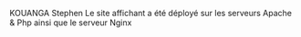 KOUANGA Stephen 
Le site affichant a été déployé sur les serveurs Apache & Php ainsi que le serveur Nginx



